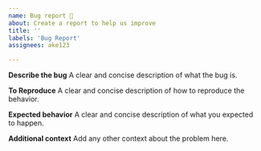 ```yaml
---
name: Bug report 🐞
about: Create a report to help us improve
title: ''
labels: 'Bug Report'
assignees: ake123

---
```


**Describe the bug**
A clear and concise description of what the bug is.

**To Reproduce**
A clear and concise description of how to reproduce the behavior.

**Expected behavior**
A clear and concise description of what you expected to happen.

**Additional context**
Add any other context about the problem here.
